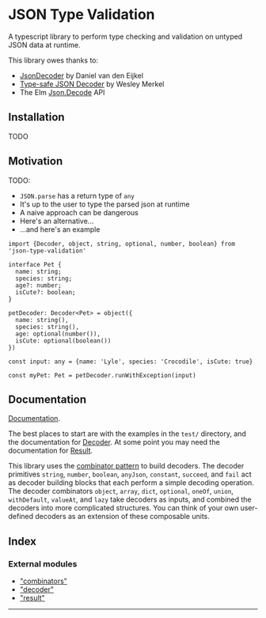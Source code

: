 
# JSON Type Validation

A typescript library to perform type checking and validation on untyped JSON
data at runtime.

This library owes thanks to:
- [JsonDecoder](https://github.com/aische/JsonDecoder) by Daniel van den Eijkel
- [Type-safe JSON Decoder](https://github.com/ooesili/type-safe-json-decoder) by Wesley Merkel
- The Elm [Json.Decode](http://package.elm-lang.org/packages/elm-lang/core/latest/Json-Decode) API

## Installation

TODO

## Motivation

TODO:
* `JSON.parse` has a return type of `any`
* It's up to the user to type the parsed json at runtime
* A naive approach can be dangerous
* Here's an alternative...
* ...and here's an example

```
import {Decoder, object, string, optional, number, boolean} from 'json-type-validation'

interface Pet {
  name: string;
  species: string;
  age?: number;
  isCute?: boolean;
}

petDecoder: Decoder<Pet> = object({
  name: string(),
  species: string(),
  age: optional(number()),
  isCute: optional(boolean())
})

const input: any = {name: 'Lyle', species: 'Crocodile', isCute: true}

const myPet: Pet = petDecoder.runWithException(input)
```

## Documentation

[Documentation](https://github.com/mojotech/json-type-validation/tree/master/docs).

The best places to start are with the examples in the `test/` directory, and the
documentation for
[Decoder](https://github.com/mojotech/json-type-validation/blob/master/docs/classes/_decoder_.decoder.md).
At some point you may need the documentation for
[Result](https://github.com/mojotech/json-type-validation/blob/master/docs/modules/_result_.md).

This library uses the [combinator pattern](https://wiki.haskell.org/Combinator_pattern)
to build decoders. The decoder primitives `string`, `number`, `boolean`,
`anyJson`, `constant`, `succeed`, and `fail` act as decoder building blocks that
each perform a simple decoding operation. The decoder combinators `object`,
`array`, `dict`, `optional`, `oneOf`, `union`, `withDefault`, `valueAt`, and
`lazy` take decoders as inputs, and combined the decoders into more complicated
structures. You can think of your own user-defined decoders as an extension of
these composable units.



## Index

### External modules

* ["combinators"](modules/_combinators_.md)
* ["decoder"](modules/_decoder_.md)
* ["result"](modules/_result_.md)



---
